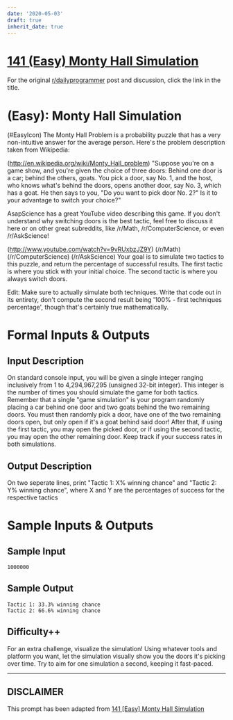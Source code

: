 ```yaml
---
date: '2020-05-03'
draft: true
inherit_date: true
---
```


# [141 (Easy) Monty Hall Simulation](https://www.reddit.com/r/dailyprogrammer/comments/1qdw40/111113_challenge_141_easy_monty_hall_simulation/)

For the original [r/dailyprogrammer](https://www.reddit.com/r/dailyprogrammer/) post and discussion, click the link in the title.

#  (Easy): Monty Hall Simulation
(#EasyIcon)
The Monty Hall Problem is a probability puzzle that has a very non-intuitive answer for the average person. Here's the problem description taken from Wikipedia:

(http://en.wikipedia.org/wiki/Monty_Hall_problem)
"Suppose you're on a game show, and you're given the choice of three doors: Behind one door is a car; behind the others, goats. You pick a door, say No. 1, and the host, who knows what's behind the doors, opens another door, say No. 3, which has a goat. He then says to you, "Do you want to pick door No. 2?" Is it to your advantage to switch your choice?"

AsapScience has a great YouTube video describing this game. If you don't understand why switching doors is the best tactic, feel free to discuss it here or on other great subreddits, like /r/Math, /r/ComputerScience, or even /r/AskScience!

(http://www.youtube.com/watch?v=9vRUxbzJZ9Y)
(/r/Math)
(/r/ComputerScience)
(/r/AskScience)
Your goal is to simulate two tactics to this puzzle, and return the percentage of successful results. The first tactic is where you stick with your initial choice. The second tactic is where you always switch doors.

Edit: Make sure to actually simulate both techniques. Write that code out in its entirety, don't compute the second result being '100% - first techniques percentage', though that's certainly true mathematically.

# Formal Inputs & Outputs
## Input Description
On standard console input, you will be given a single integer ranging inclusively from 1 to 4,294,967,295 (unsigned 32-bit integer). This integer is the number of times you should simulate the game for both tactics. Remember that a single "game simulation" is your program randomly placing a car behind one door and two goats behind the two remaining doors. You must then randomly pick a door, have one of the two remaining doors open, but only open if it's a goat behind said door! After that, if using the first tactic, you may open the picked door, or if using the second tactic, you may open the other remaining door. Keep track if your success rates in both simulations.

## Output Description
On two seperate lines, print "Tactic 1: X% winning chance" and "Tactic 2: Y% winning chance", where X and Y are the percentages of success for the respective tactics

# Sample Inputs & Outputs
## Sample Input

```
1000000
```
## Sample Output

```
Tactic 1: 33.3% winning chance
Tactic 2: 66.6% winning chance
```
## Difficulty++
For an extra challenge, visualize the simulation! Using whatever tools and platform you want, let the simulation visually show you the doors it's picking over time. Try to aim for one simulation a second, keeping it fast-paced.


----
## **DISCLAIMER**
This prompt has been adapted from [141 [Easy] Monty Hall Simulation](https://www.reddit.com/r/dailyprogrammer/comments/1qdw40/111113_challenge_141_easy_monty_hall_simulation/
)
